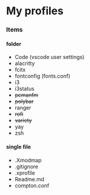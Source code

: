 # My profiles

### Items

#### folder

- Code (vscode user settings)
- alacritty
- fcitx
- fontconfig (fonts.conf)
- i3
- i3status
- ~~pcmanfm~~
- ~~polybar~~
- ranger
- ~~rofi~~
- ~~variety~~
- yay
- zsh

#### single file

- .Xmodmap
- .gitignore
- .xprofile
- Readme.md
- compton.conf 
